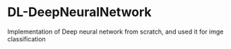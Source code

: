 # DL-DeepNeuralNetwork
Implementation of Deep neural network from scratch, and used it for imge classification

